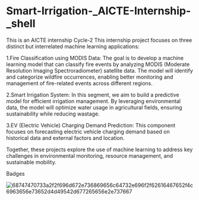 # Smart-Irrigation-_AICTE-Internship-_shell
This is an AICTE  internship Cycle-2
This internship project focuses on three distinct but interrelated machine learning applications:

1.Fire Classification using MODIS Data: The goal is to develop a machine learning model that can classify fire events by analyzing MODIS (Moderate Resolution Imaging Spectroradiometer) satellite data. The model will identify and categorize wildfire occurrences, enabling better monitoring and management of fire-related events across different regions.

2.Smart Irrigation System: In this segment, we aim to build a predictive model for efficient irrigation management. By leveraging environmental data, the model will optimize water usage in agricultural fields, ensuring sustainability while reducing wastage.

3.EV (Electric Vehicle) Charging Demand Prediction: This component focuses on forecasting electric vehicle charging demand based on historical data and external factors and location.

Together, these projects explore the use of machine learning to address key challenges in environmental monitoring, resource management, and sustainable mobility.

Badges

![68747470733a2f2f696d672e736869656c64732e696f2f62616467652f4c6963656e73652d4d49542d677265656e2e737667](https://github.com/user-attachments/assets/5299ed24-f736-48af-8d66-5118bd5d2814)
